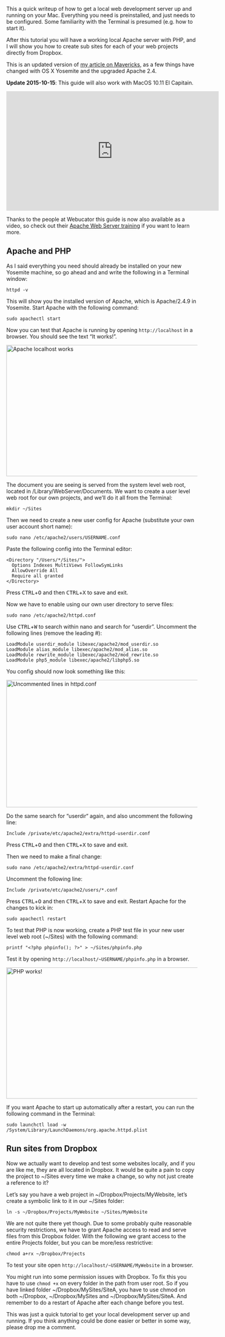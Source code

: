 This a quick writeup of how to get a local web development server up and running on your Mac. Everything you need is preinstalled, and just needs to be configured. Some familiarity with the Terminal is presumed (e.g. how to start it).

After this tutorial you will have a working local Apache server with PHP, and I will show you how to create sub sites for each of your web projects directly from Dropbox.

This is an updated version of [my article on Mavericks](setup-local-web-server-apache-php-macos-x-mavericks.html), as a few things have changed with OS X Yosemite and the upgraded Apache 2.4.

__Update 2015-10-15__: This guide will also work with MacOS 10.11 El Capitain.

<!-- more-->

<p class="c">
    <iframe width="560" height="315" src="https://www.youtube.com/embed/J2lQky0r00A" frameborder="0" allowfullscreen></iframe>
</p>

Thanks to the people at Webucator this guide is now also available as a video, so check out their [Apache Web Server training](https://www.webucator.com/servers/apache.cfm) if you want to learn more.

## Apache and PHP

As I said everything you need should already be installed on your new Yosemite machine, so go ahead and and write the following in a Terminal window:

    httpd -v

This will show you the installed version of Apache, which is Apache/2.4.9 in Yosemite. Start Apache with the following command:

    sudo apachectl start

Now you can test that Apache is running by opening `http://localhost` in a browser. You should see the text “It works!”.

<img src="/images/blog/setup-local-web-server-apache-php-osx-yosemite/localhost.png" alt="Apache localhost works" srcset="/images/blog/setup-local-web-server-apache-php-osx-yosemite/localhost-2x.png 2x" width="616" height="346">

The document you are seeing is served from the system level web root, located in /Library/WebServer/Documents. We want to create a user level web root for our own projects, and we’ll do it all from the Terminal:

    mkdir ~/Sites

Then we need to create a new user config for Apache (substitute your own user account short name):

    sudo nano /etc/apache2/users/USERNAME.conf

Paste the following config into the Terminal editor:

    <Directory "/Users/*/Sites/">
      Options Indexes MultiViews FollowSymLinks
      AllowOverride All
      Require all granted
    </Directory>

Press <kbd>CTRL</kbd>+<kbd>O</kbd> and then <kbd>CTRL</kbd>+<kbd>X</kbd> to save and exit.

Now we have to enable using our own user directory to serve files:

    sudo nano /etc/apache2/httpd.conf

Use <kbd>CTRL</kbd>+<kbd>W</kbd> to search within nano and search for “userdir”. Uncomment the following lines (remove the leading #):

    LoadModule userdir_module libexec/apache2/mod_userdir.so
    LoadModule alias_module libexec/apache2/mod_alias.so
    LoadModule rewrite_module libexec/apache2/mod_rewrite.so
    LoadModule php5_module libexec/apache2/libphp5.so

You config should now look something like this:

<img src="/images/blog/setup-local-web-server-apache-php-osx-yosemite/httpd.conf.png" alt="Uncommented lines in httpd.conf" srcset="/images/blog/setup-local-web-server-apache-php-osx-yosemite/httpd.conf-2x.png 2x" width="616" height="336">

Do the same search for “userdir“ again, and also uncomment the following line:

    Include /private/etc/apache2/extra/httpd-userdir.conf

Press <kbd>CTRL</kbd>+<kbd>O</kbd> and then <kbd>CTRL</kbd>+<kbd>X</kbd> to save and exit. 

Then we need to make a final change:

    sudo nano /etc/apache2/extra/httpd-userdir.conf  

Uncomment the following line:

    Include /private/etc/apache2/users/*.conf

Press <kbd>CTRL</kbd>+<kbd>O</kbd> and then <kbd>CTRL</kbd>+<kbd>X</kbd> to save and exit. Restart Apache for the changes to kick in:

    sudo apachectl restart

To test that PHP is now working, create a PHP test file in your new user level web root (~/Sites) with the following command:

    printf "<?php phpinfo(); ?>" > ~/Sites/phpinfo.php

Test it by opening `http://localhost/~USERNAME/phpinfo.php` in a browser.

<img src="/images/blog/setup-local-web-server-apache-php-osx-yosemite/phpinfo.png" alt="PHP works!" srcset="/images/blog/setup-local-web-server-apache-php-osx-yosemite/phpinfo-2x.png 2x" width="730" height="346">

If you want Apache to start up automatically after a restart, you can run the following command in the Terminal:

    sudo launchctl load -w /System/Library/LaunchDaemons/org.apache.httpd.plist

## Run sites from Dropbox

Now we actually want to develop and test some websites locally, and if you are like me, they are all located in Dropbox. It would be quite a pain to copy the project to ~/Sites every time we make a change, so why not just create a reference to it?

Let’s say you have a web project in ~/Dropbox/Projects/MyWebsite, let’s create a symbolic link to it in our ~/Sites folder:

    ln -s ~/Dropbox/Projects/MyWebsite ~/Sites/MyWebsite

We are not quite there yet though. Due to some probably quite reasonable security restrictions, we have to grant Apache access to read and serve files from this Dropbox folder. With the following we grant access to the entire Projects folder, but you can be more/less restrictive:

    chmod a+rx ~/Dropbox/Projects

To test your site open `http://localhost/~USERNAME/MyWebsite` in a browser.

You might run into some permission issues with Dropbox. To fix this you have to use `chmod +x` on every folder in the path from user root. So if you have linked folder ~/Dropbox/MySites/SiteA, you have to use chmod on both ~/Dropbox, ~/Dropbox/MySites and ~/Dropbox/MySites/SiteA. And remember to do a restart of Apache after each change before you test.

This was just a quick tutorial to get your local development server up and running. If you think anything could be done easier or better in some way, please drop me a comment.
